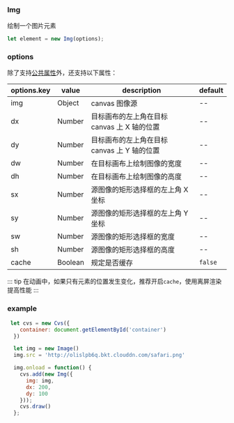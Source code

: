 ### Img

绘制一个图片元素

```js
let element = new Img(options);
```

### options

除了支持[公共属性](/docs/element.html#options)外，还支持以下属性：

| options.key | value   | description                                 | default |
| ----------- | ------- | ------------------------------------------- | ------- |
| img         | Object  | canvas 图像源                               | --      |
| dx          | Number  | 目标画布的左上角在目标 canvas 上 X 轴的位置 | --      |
| dy          | Number  | 目标画布的左上角在目标 canvas 上 Y 轴的位置 | --      |
| dw          | Number  | 在目标画布上绘制图像的宽度                  | --      |
| dh          | Number  | 在目标画布上绘制图像的高度                  | --      |
| sx          | Number  | 源图像的矩形选择框的左上角 X 坐标           | --      |
| sy          | Number  | 源图像的矩形选择框的左上角 Y 坐标           | --      |
| sw          | Number  | 源图像的矩形选择框的宽度                    | --      |
| sh          | Number  | 源图像的矩形选择框的高度                    | --      |
| cache       | Boolean | 规定是否缓存                                | `false` |

::: tip
在动画中，如果只有元素的位置发生变化，推荐开启`cache`，使用离屏渲染提高性能
:::

### example

```js
 let cvs = new Cvs({
    container: document.getElementById('container')
  })

  let img = new Image()
  img.src = 'http://olislpb6q.bkt.clouddn.com/safari.png'

  img.onload = function() {
    cvs.add(new Img({
      img: img,
      dx: 200,
      dy: 100
    }));
    cvs.draw()
  };
```
<ClientOnly><c-img></c-img></ClientOnly>